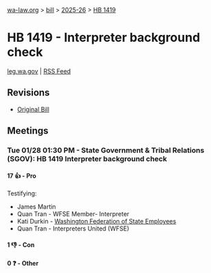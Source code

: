 [wa-law.org](/) > [bill](/bill/) > [2025-26](/bill/2025-26/) > [HB 1419](/bill/2025-26/hb/1419/)

# HB 1419 - Interpreter background check
[leg.wa.gov](https://app.leg.wa.gov/billsummary?BillNumber=1419&Year=2025&Initiative=false) | [RSS Feed](./rss.xml)

## Revisions
* [Original Bill](1/)

## Meetings
### Tue 01/28 01:30 PM - State Government & Tribal Relations (SGOV): HB 1419 Interpreter background check
#### 17 👍 - Pro
Testifying:
* James Martin
* Quan Tran - WFSE Member- Interpreter
* Kati Durkin - [Washington Federation of State Employees](/org/washington_federation_of_state_employees/)
* Quan Tran - Interpreters United (WFSE)

#### 1 👎 - Con

#### 0 ❓ - Other
